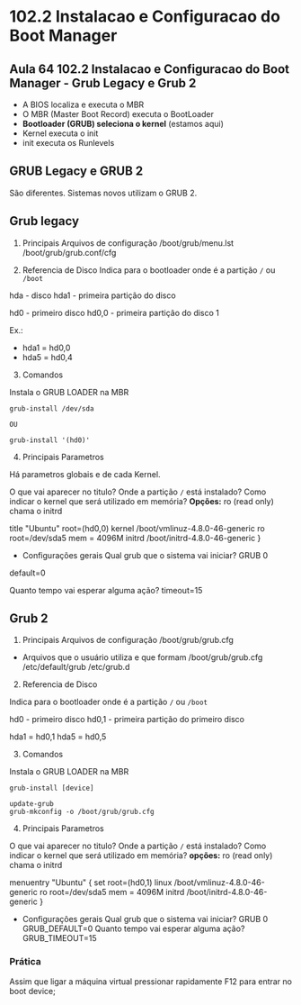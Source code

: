 # 102.2 Instalacao e Configuracao do Boot Manager 


## Aula 64 102.2 Instalacao e Configuracao do Boot Manager - Grub Legacy e Grub 2

- A BIOS localiza e executa o MBR
- O MBR (Master Boot Record) executa o BootLoader
- **Bootloader (GRUB) seleciona o kernel** (estamos aqui)
- Kernel executa o init
- init executa os Runlevels

## GRUB Legacy e GRUB 2

São diferentes. Sistemas novos utilizam o GRUB 2.

## Grub legacy

1. Principais Arquivos de configuração
/boot/grub/menu.lst
/boot/grub/grub.conf/cfg

2. Referencia de Disco
Indica para o bootloader onde é a partição `/` ou `/boot`

hda - disco
hda1 - primeira partição do disco

hd0 - primeiro disco
hd0,0 - primeira partição do disco 1

Ex.:
- hda1 = hd0,0
- hda5 = hd0,4


3. Comandos

Instala o GRUB LOADER na MBR

```console
grub-install /dev/sda

OU

grub-install '(hd0)'
```

4. Principais Parametros

Há parametros globais e de cada Kernel.

O que vai aparecer no titulo?
Onde a partição `/` está instalado?
Como indicar o kernel que será utilizado em memória?
**Opções:** ro (read only)
chama o initrd


title "Ubuntu" 
	root=(hd0,0)
	kernel /boot/vmlinuz-4.8.0-46-generic
	ro root=/dev/sda5 mem = 4096M 
	initrd /boot/initrd-4.8.0-46-generic
					}

- Configurações gerais
Qual grub que o sistema vai iniciar? GRUB 0

default=0 

Quanto tempo vai esperar alguma ação?
timeout=15


## Grub 2
1. Principais Arquivos de configuração
/boot/grub/grub.cfg

- Arquivos que o usuário utiliza e que formam /boot/grub/grub.cfg
/etc/default/grub
/etc/grub.d

2. Referencia de Disco

Indica para o bootloader onde é a partição `/` ou `/boot`

hd0 - primeiro disco
hd0,1 - primeira partição do primeiro disco

hda1 = hd0,1
hda5 = hd0,5

3. Comandos

Instala o GRUB LOADER na MBR

```console
grub-install [device]

update-grub
grub-mkconfig -o /boot/grub/grub.cfg
```

4. Principais Parametros

O que vai aparecer no titulo?
Onde a partição `/` está instalado?
Como indicar o kernel que será utilizado em memória?
**opções:** ro (read only)
chama o initrd

menuentry "Ubuntu" { set root=(hd0,1) 
					 linux /boot/vmlinuz-4.8.0-46-generic 
					 ro root=/dev/sda5 mem = 4096M 
					 initrd /boot/initrd-4.8.0-46-generic
					}

- Configurações gerais
Qual grub que o sistema vai iniciar? GRUB 0
GRUB_DEFAULT=0
Quanto tempo vai esperar alguma ação?
GRUB_TIMEOUT=15

### Prática

Assim que ligar a máquina virtual pressionar rapidamente F12 para entrar no boot device;
